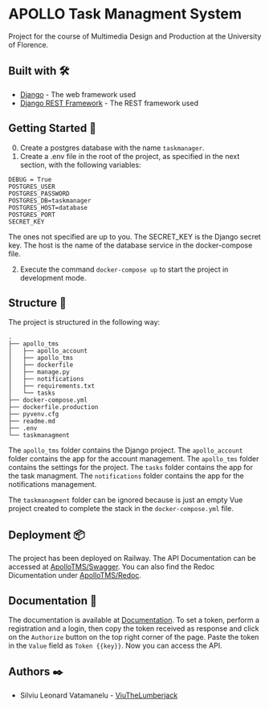 # APOLLO Task Managment System

Project for the course of Multimedia Design and Production at the University of Florence.

## Built with 🛠️

* [Django](https://www.djangoproject.com/) - The web framework used
* [Django REST Framework](https://www.django-rest-framework.org/) - The REST framework used

## Getting Started 🚀

0. Create a postgres database with the name `taskmanager`.
1. Create a .env file in the root of the project, as specified in the next section, with the following variables:

```
DEBUG = True
POSTGRES_USER
POSTGRES_PASSWORD
POSTGRES_DB=taskmanager
POSTGRES_HOST=database
POSTGRES_PORT
SECRET_KEY
```
The ones not specified are up to you. The SECRET_KEY is the Django secret key. The host is the name of the database service in the docker-compose file.

2. Execute the command `docker-compose up` to start the project in development mode.

## Structure 📁

The project is structured in the following way:

```
.
├── apollo_tms
│   ├── apollo_account
│   ├── apollo_tms
│   ├── dockerfile
│   ├── manage.py
│   ├── notifications
│   ├── requirements.txt
│   └── tasks
├── docker-compose.yml
├── dockerfile.production
├── pyvenv.cfg
├── readme.md
├── .env
└── taskmanagment

```

The `apollo_tms` folder contains the Django project. The `apollo_account` folder contains the app for the account management. The `apollo_tms` folder contains the settings for the project. The `tasks` folder contains the app for the task managment. The `notifications` folder contains the app for the notifications management.

The `taskmanagment` folder can be ignored because is just an empty Vue project created to complete the stack in the `docker-compose.yml` file.

## Deployment 📦

The project has been deployed on Railway.
The API Documentation can be accessed at [ApolloTMS/Swagger](https://apollotms-production.up.railway.app/swagger/).
You can also find the Redoc Dicumentation under [ApolloTMS/Redoc](https://apollotms-production.up.railway.app/redoc/).

## Documentation 📖

The documentation is available at [Documentation](https://apollotms-production.up.railway.app/swagger).
To set a token, perform a registration and a login, then copy the token received as response and click on the `Authorize` button on the top right corner of the page. Paste the token in the `Value` field as `Token {{key}}`. Now you can access the API.

## Authors ✒️

* Silviu Leonard Vatamanelu - [ViuTheLumberjack](https://www.github.com/ViuTheLumberjack)
